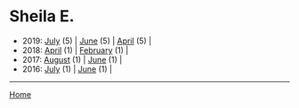 # Sheila E.

  * 2019: 
      [July](./sheila-e-2019-07.md) (5) | 
      [June](./sheila-e-2019-06.md) (5) | 
      [April](./sheila-e-2019-04.md) (5) | 
  * 2018: 
      [April](./sheila-e-2018-04.md) (1) | 
      [February](./sheila-e-2018-02.md) (1) | 
  * 2017: 
      [August](./sheila-e-2017-08.md) (1) | 
      [June](./sheila-e-2017-06.md) (1) | 
  * 2016: 
      [July](./sheila-e-2016-07.md) (1) | 
      [June](./sheila-e-2016-06.md) (1) | 

----

[Home](../)
